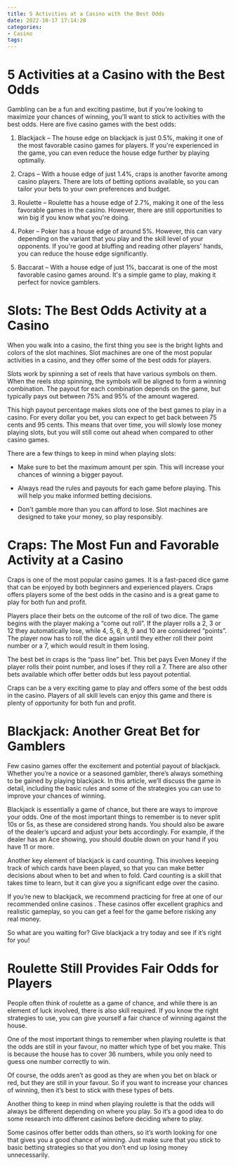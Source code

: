 ```yaml
---
title: 5 Activities at a Casino with the Best Odds
date: 2022-10-17 17:14:20
categories:
- Casino
tags:
---
```



#  5 Activities at a Casino with the Best Odds

Gambling can be a fun and exciting pastime, but if you're looking to maximize your chances of winning, you'll want to stick to activities with the best odds. Here are five casino games with the best odds:

1. Blackjack – The house edge on blackjack is just 0.5%, making it one of the most favorable casino games for players. If you're experienced in the game, you can even reduce the house edge further by playing optimally.

2. Craps – With a house edge of just 1.4%, craps is another favorite among casino players. There are lots of betting options available, so you can tailor your bets to your own preferences and budget.

3. Roulette – Roulette has a house edge of 2.7%, making it one of the less favorable games in the casino. However, there are still opportunities to win big if you know what you're doing.

4. Poker – Poker has a house edge of around 5%. However, this can vary depending on the variant that you play and the skill level of your opponents. If you're good at bluffing and reading other players' hands, you can reduce the house edge significantly.

5. Baccarat – With a house edge of just 1%, baccarat is one of the most favorable casino games around. It's a simple game to play, making it perfect for novice gamblers.

#  Slots: The Best Odds Activity at a Casino

When you walk into a casino, the first thing you see is the bright lights and colors of the slot machines. Slot machines are one of the most popular activities in a casino, and they offer some of the best odds for players.

Slots work by spinning a set of reels that have various symbols on them. When the reels stop spinning, the symbols will be aligned to form a winning combination. The payout for each combination depends on the game, but typically pays out between 75% and 95% of the amount wagered.

This high payout percentage makes slots one of the best games to play in a casino. For every dollar you bet, you can expect to get back between 75 cents and 95 cents. This means that over time, you will slowly lose money playing slots, but you will still come out ahead when compared to other casino games.

There are a few things to keep in mind when playing slots:

- Make sure to bet the maximum amount per spin. This will increase your chances of winning a bigger payout.

- Always read the rules and payouts for each game before playing. This will help you make informed betting decisions.

- Don't gamble more than you can afford to lose. Slot machines are designed to take your money, so play responsibly.

#  Craps: The Most Fun and Favorable Activity at a Casino

Craps is one of the most popular casino games. It is a fast-paced dice game that can be enjoyed by both beginners and experienced players. Craps offers players some of the best odds in the casino and is a great game to play for both fun and profit.

Players place their bets on the outcome of the roll of two dice. The game begins with the player making a “come out roll”. If the player rolls a 2, 3 or 12 they automatically lose, while 4, 5, 6, 8, 9 and 10 are considered “points”. The player now has to roll the dice again until they either roll their point number or a 7, which would result in them losing.

The best bet in craps is the “pass line” bet. This bet pays Even Money if the player rolls their point number, and loses if they roll a 7. There are also other bets available which offer better odds but less payout potential.

Craps can be a very exciting game to play and offers some of the best odds in the casino. Players of all skill levels can enjoy this game and there is plenty of opportunity for both fun and profit.

#  Blackjack: Another Great Bet for Gamblers

Few casino games offer the excitement and potential payout of blackjack. Whether you’re a novice or a seasoned gambler, there’s always something to be gained by playing blackjack. In this article, we’ll discuss the game in detail, including the basic rules and some of the strategies you can use to improve your chances of winning.

Blackjack is essentially a game of chance, but there are ways to improve your odds. One of the most important things to remember is to never split 10s or 5s, as these are considered strong hands. You should also be aware of the dealer’s upcard and adjust your bets accordingly. For example, if the dealer has an Ace showing, you should double down on your hand if you have 11 or more.

Another key element of blackjack is card counting. This involves keeping track of which cards have been played, so that you can make better decisions about when to bet and when to fold. Card counting is a skill that takes time to learn, but it can give you a significant edge over the casino.

If you’re new to blackjack, we recommend practicing for free at one of our recommended online casinos . These casinos offer excellent graphics and realistic gameplay, so you can get a feel for the game before risking any real money.

So what are you waiting for? Give blackjack a try today and see if it’s right for you!

#  Roulette Still Provides Fair Odds for Players

People often think of roulette as a game of chance, and while there is an element of luck involved, there is also skill required. If you know the right strategies to use, you can give yourself a fair chance of winning against the house.

One of the most important things to remember when playing roulette is that the odds are still in your favour, no matter which type of bet you make. This is because the house has to cover 36 numbers, while you only need to guess one number correctly to win.

Of course, the odds aren’t as good as they are when you bet on black or red, but they are still in your favour. So if you want to increase your chances of winning, then it’s best to stick with these types of bets.

Another thing to keep in mind when playing roulette is that the odds will always be different depending on where you play. So it’s a good idea to do some research into different casinos before deciding where to play.

Some casinos offer better odds than others, so it’s worth looking for one that gives you a good chance of winning. Just make sure that you stick to basic betting strategies so that you don’t end up losing money unnecessarily.